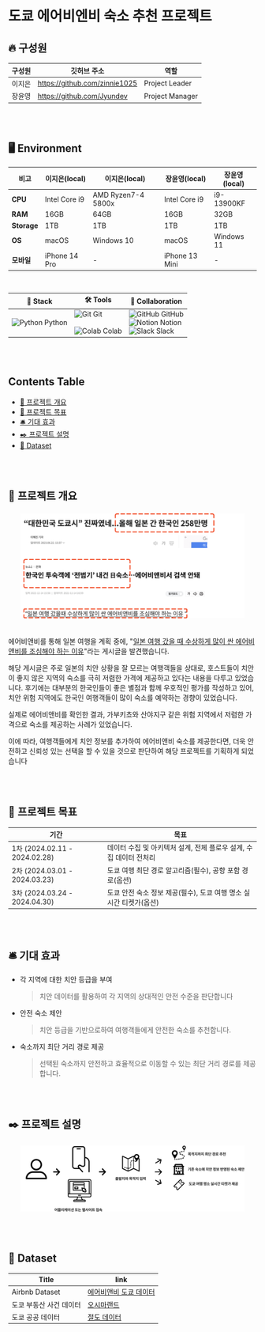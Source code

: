# 도쿄 에어비엔비 숙소 추천 프로젝트

## 🔥 구성원

| 구성원 | 깃허브 주소 | 역할 |  
| --- | --- | --- | 
| 이지은 | https://github.com/zinnie1025 | Project Leader |
| 장윤영 | https://github.com/Jyundev | Project Manager |

</br></br>

## 🖥️  Environment 
**비고** | **이지은(local)** | **이지은(local)** | **장윤영(local)** | **장윤영(local)**
-----|-------|-------|-------|-------|
**CPU** | Intel Core i9 | AMD Ryzen7-4 5800x | Intel Core i9 | i9-13900KF |
**RAM** | 16GB | 64GB | 16GB | 32GB |  
**Storage** | 1TB | 1TB | 1TB | 1TB |
**OS** | macOS | Windows 10 | macOS | Windows 11 |
**모바일** | iPhone 14 Pro | - | iPhone 13 Mini | - |

</br>

| 🚀 Stack | 🛠 Tools | 👥 Collaboration |
|-------|-------|---------------|
| <img src="https://encrypted-tbn0.gstatic.com/images?q=tbn:ANd9GcSHLN0RrPTmNUSMhl6MTeX0p_uIIj6Qzoxok9gjmzjELFRCeJaN34K8nOSaG56rrrw-evQ&usqp=CAU" alt="Python" width="40px"> Python | <img src="https://git-scm.com/images/logos/downloads/Git-Icon-1788C.png" alt="Git" width="40px"> Git<br><br><img src="https://logowik.com/content/uploads/images/google-colaboratory6512.jpg" alt="Colab" width="40px"> Colab | <img src="https://cdn-icons-png.flaticon.com/512/25/25231.png" alt="GitHub" width="40px"> GitHub<br><img src="https://cdn.icon-icons.com/icons2/2389/PNG/512/notion_logo_icon_145025.png" alt="Notion" width="40px"> Notion<br><img src="https://cdn-icons-png.flaticon.com/512/2111/2111615.png" alt="Slack" width="40px"> Slack |


</br></br>


## Contents Table

- [ 📑 프로젝트 개요](#📑-프로젝트-개요)
- [📆 프로젝트 목표](#📆-프로젝트-목표)
- [🛎️ 기대 효과](#🛎️-기대-효과)
- [✒️ 프로젝트 설명](#✒️-프로젝트-설명)
- [📁 Dataset](#📁-dataset)

</br></br>


## 📑 프로젝트 개요 

<div align="center" style="display: flex; justify-content: center; text-align: center;">
  <img src="img/news.png" alt="Alt text" style="width: 90%; margin: 5px;">
</div>

<br>

 에어비앤비를 통해 일본 여행을 계획 중에, "[일본 여행 갔을 때 수상하게 많이 싼 에어비앤비를 조심해야 하는 이유](https://kohwok.tistory.com/2747)"라는 게시글을 발견했습니다. 

해당 게시글은 주로 일본의 치안 상황을 잘 모르는 여행객들을 상대로, 호스트들이 치안이 좋지 않은 지역의 숙소를 극히 저렴한 가격에 제공하고 있다는 내용을 다루고 있었습니다.  후기에는 대부분의 한국인들이 좋은 별점과 함께 우호적인 평가를 작성하고 있어, 치안 위험 지역에도 한국인 여행객들이 많이 숙소를 예약하는 경향이 있었습니다.

실제로 에어비앤비를 확인한 결과, 가부키쵸와 산야지구 같은 위험 지역에서 저렴한 가격으로 숙소를 제공하는 사례가 있었습니다.

이에 따라, 여행객들에게 치안 정보를 추가하여 에어비앤비 숙소를 제공한다면, 더욱 안전하고 신뢰성 있는 선택을 할 수 있을 것으로 판단하여 해당 프로젝트를 기획하게 되었습니다

</br></br>

## 📆 프로젝트 목표 

| 기간 | 목표 |
| --- | --- |
| 1차 (2024.02.11 - 2024.02.28)| 데이터 수집 및 아키텍처 설계, 전체 플로우 설계, 수집 데이터 전처리 |
|2차 (2024.03.01 - 2024.03.23) | 도쿄 여행 최단 경로 알고리즘(필수), 공항 포함 경로(옵션) |
| 3차 (2024.03.24 - 2024.04.30) | 도쿄 안전 숙소 정보 제공(필수), 도쿄 여행 명소 실시간 티켓가(옵션)|

</br></br>

## 🛎️ 기대 효과
- 각 지역에 대한 치안 등급을 부여
    > 치안 데이터를 활용하여 각 지역의 상대적인 안전 수준을 판단합니다
- 안전 숙소 제안 
    > 치안 등급을 기반으로하여 여행객들에게 안전한 숙소를 추천합니다. 
- 숙소까지 최단 거리 경로 제공 
    >선택된 숙소까지 안전하고 효율적으로 이동할 수 있는 최단 거리 경로를 제공합니다. 

</br></br>

## ✒️  프로젝트 설명

<div align="center" style="display: flex; justify-content: center; text-align: center;">
  <img src="img/flow.png" alt="Alt text" style="width: 90%; margin: 5px;">
</div>

</br></br>

## 📁 Dataset

| Title | link |
| --- | --- |
| Airbnb Dataset|  <a href = http://insideairbnb.com/get-the-data>에어비앤비 도쿄 데이터</a> |
| 도쿄 부동산 사건 데이터  | <a href = http://www.oshimaland.co.jp>오시마랜드</a>|
| 도쿄 공공 데이터 |<a href = http://www.oshimaland.co.jp>절도 데이터 </a> |
